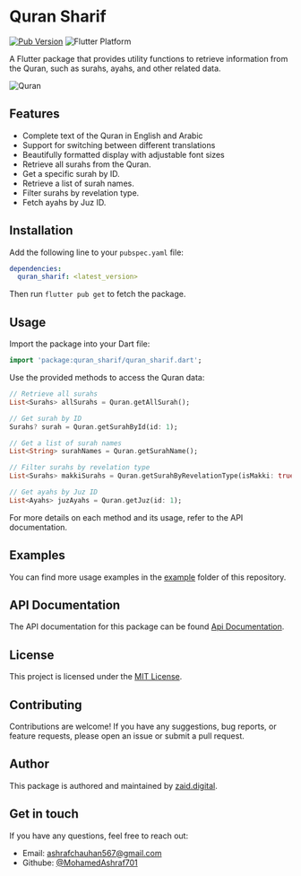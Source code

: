 
# Quran Sharif 

[![Pub Version](https://img.shields.io/pub/v/quran_sharif.svg)](https://pub.dev/packages/quran_sharif)
![Flutter Platform](https://img.shields.io/badge/platform-flutter-yellow)

A Flutter package that provides utility functions to retrieve information from the Quran, such as surahs, ayahs, and other related data.

![Quran](https://github.com/MohamedAshraf701/quran_sharif/assets/92545354/43421462-c5e2-430d-8441-d9bfd47e9b67)


## Features

- Complete text of the Quran in English and Arabic
- Support for switching between different translations
- Beautifully formatted display with adjustable font sizes
- Retrieve all surahs from the Quran.
- Get a specific surah by ID.
- Retrieve a list of surah names.
- Filter surahs by revelation type.
- Fetch ayahs by Juz ID.

## Installation

Add the following line to your `pubspec.yaml` file:

```yaml
dependencies:
  quran_sharif: <latest_version>
```

Then run `flutter pub get` to fetch the package.

## Usage

Import the package into your Dart file:

```dart
import 'package:quran_sharif/quran_sharif.dart';
```

Use the provided methods to access the Quran data:

```dart
// Retrieve all surahs
List<Surahs> allSurahs = Quran.getAllSurah();

// Get surah by ID
Surahs? surah = Quran.getSurahById(id: 1);

// Get a list of surah names
List<String> surahNames = Quran.getSurahName();

// Filter surahs by revelation type
List<Surahs> makkiSurahs = Quran.getSurahByRevelationType(isMakki: true);

// Get ayahs by Juz ID
List<Ayahs> juzAyahs = Quran.getJuz(id: 1);
```

For more details on each method and its usage, refer to the API documentation.

## Examples

You can find more usage examples in the [example](https://github.com/MohamedAshraf701/quran_sharif/tree/main/example) folder of this repository.

## API Documentation

The API documentation for this package can be found [Api Documentation](https://pub.dev/documentation/quran_sharif/latest/quran_sharif/Quran-class.html).

## License

This project is licensed under the [MIT License](https://zaid.digital).

## Contributing

Contributions are welcome! If you have any suggestions, bug reports, or feature requests, please open an issue or submit a pull request.

## Author

This package is authored and maintained by [zaid.digital](https://zaid.digital).

## Get in touch

If you have any questions, feel free to reach out:

- Email: ashrafchauhan567@gmail.com
- Githube: [@MohamedAshraf701](https://github.com/MohamedAshraf701)






